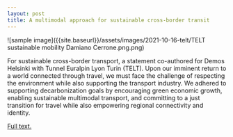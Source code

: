 ```yaml
---
layout: post
title: A multimodal approach for sustainable cross-border transit
---
```


![sample image]({{site.baseurl}}/assets/images/2021-10-16-telt/TELT sustainable mobility Damiano Cerrone.png.png)

For sustainable cross-border transport, a statement co-authored for Demos Helsinki with Tunnel Euralpin Lyon Turin (TELT). Upon our imminent return to a world connected through travel, we must face the challenge of respecting the environment while also supporting the transport industry. We adhered to supporting decarbonization goals by encouraging green economic growth, enabling sustainable multimodal transport, and committing to a just transition for travel while also empowering regional connectivity and identity.

[Full text.](https://demoshelsinki.fi/referenssit/a-multimodal-approach-for-sustainable-cross-border-transit/)
